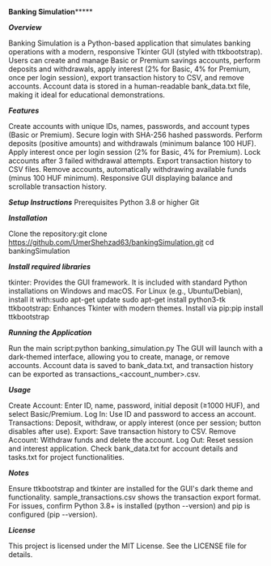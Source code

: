 **********Banking Simulation***************

***************Overview***************

Banking Simulation is a Python-based application that simulates banking operations with a modern, responsive Tkinter GUI (styled with ttkbootstrap). Users can create and manage Basic or Premium savings accounts, perform deposits and withdrawals, apply interest (2% for Basic, 4% for Premium, once per login session), export transaction history to CSV, and remove accounts. Account data is stored in a human-readable bank_data.txt file, making it ideal for educational demonstrations.

***************Features***************

Create accounts with unique IDs, names, passwords, and account types (Basic or Premium).
Secure login with SHA-256 hashed passwords.
Perform deposits (positive amounts) and withdrawals (minimum balance 100 HUF).
Apply interest once per login session (2% for Basic, 4% for Premium).
Lock accounts after 3 failed withdrawal attempts.
Export transaction history to CSV files.
Remove accounts, automatically withdrawing available funds (minus 100 HUF minimum).
Responsive GUI displaying balance and scrollable transaction history.

***************Setup Instructions***************
Prerequisites
Python 3.8 or higher
Git

***************Installation***************

Clone the repository:git clone https://github.com/UmerShehzad63/bankingSimulation.git
cd bankingSimulation

***************Install required libraries***************

tkinter: Provides the GUI framework. It is included with standard Python installations on Windows and macOS. For Linux (e.g., Ubuntu/Debian), install it with:sudo apt-get update
sudo apt-get install python3-tk
ttkbootstrap: Enhances Tkinter with modern themes. Install via pip:pip install ttkbootstrap

***************Running the Application***************

Run the main script:python banking_simulation.py
The GUI will launch with a dark-themed interface, allowing you to create, manage, or remove accounts.
Account data is saved to bank_data.txt, and transaction history can be exported as transactions_<account_number>.csv.

***************Usage***************

Create Account: Enter ID, name, password, initial deposit (≥1000 HUF), and select Basic/Premium.
Log In: Use ID and password to access an account.
Transactions: Deposit, withdraw, or apply interest (once per session; button disables after use).
Export: Save transaction history to CSV.
Remove Account: Withdraw funds and delete the account.
Log Out: Reset session and interest application.
Check bank_data.txt for account details and tasks.txt for project functionalities.

***************Notes***************

Ensure ttkbootstrap and tkinter are installed for the GUI's dark theme and functionality.
sample_transactions.csv shows the transaction export format.
For issues, confirm Python 3.8+ is installed (python --version) and pip is configured (pip --version).

***************License***************

This project is licensed under the MIT License. See the LICENSE file for details.
